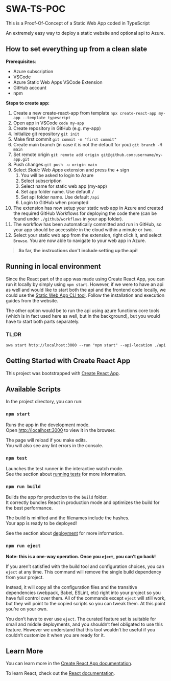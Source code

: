 # SWA-TS-POC

This is a Proof-Of-Concept of a Static Web App coded in TypeScript

An extremely easy way to deploy a static website and optional api to Azure.

## How to set everything up from a clean slate

**Prerequisites**:
- Azure subscription
- VSCode
- Azure Static Web Apps VSCode Extension
- GitHub account
- npm

**Steps to create app:**

1. Create a new create-react-app from template `npx create-react-app my-app --template typescript`
2. Open app in VSCode `code my-app`
3. Create repository in GitHub (e.g. my-app)
4. Initialize git repository `git init`
5. Make first commit `git commit -m "first commit"`
6. Create main branch (in case it is not the default for you) `git branch -M main`
7. Set remote origin `git remote add origin git@github.com:username/my-app.git`
8. Push changes `git push -u origin main`
9. Select _Static Web Apps_ extension and press the **+** sign
    1. You will be asked to login to Azure
    2. Select subscription
    3. Select name for static web app (my-app)
    4. Set app folder name. Use default `/`
    5. Set api folder name. Use default `/api`
    6. Login to GitHub when prompted
10. The extension has now setup your static web app in Azure and created the required GitHub Workflows for deploying the code there (can be found under `./github/workflows` in your app folder).
11. The workflow has been automatically committed and run in GitHub, so your app should be accessible in the cloud within a minute or two.
12. Select your static web app from the extension, right click it, and select `Browse`. You are now able to navigate to your web app in Azure.

>**So far, the instructions don't include setting up the api!**

## Running in local environment

Since the React part of the app was made using Create React App, you can run it locally by simply using `npm start`. However, if we were to have an api as well and would like to start both the api and the frontend code locally, we could use the [Static Web App CLI tool](https://github.com/Azure/static-web-apps-cli). Follow the installation and execution guides from the website.

The other option would be to run the api using azure functions core tools (which is in fact used here as well, but in the background), but you would have to start both parts separately.

### TL;DR

`swa start http://localhost:3000 --run "npm start" --api-location ./api`

## Getting Started with Create React App

This project was bootstrapped with [Create React App](https://github.com/facebook/create-react-app).

## Available Scripts

In the project directory, you can run:

### `npm start`

Runs the app in the development mode.\
Open [http://localhost:3000](http://localhost:3000) to view it in the browser.

The page will reload if you make edits.\
You will also see any lint errors in the console.

### `npm test`

Launches the test runner in the interactive watch mode.\
See the section about [running tests](https://facebook.github.io/create-react-app/docs/running-tests) for more information.

### `npm run build`

Builds the app for production to the `build` folder.\
It correctly bundles React in production mode and optimizes the build for the best performance.

The build is minified and the filenames include the hashes.\
Your app is ready to be deployed!

See the section about [deployment](https://facebook.github.io/create-react-app/docs/deployment) for more information.

### `npm run eject`

**Note: this is a one-way operation. Once you `eject`, you can’t go back!**

If you aren’t satisfied with the build tool and configuration choices, you can `eject` at any time. This command will remove the single build dependency from your project.

Instead, it will copy all the configuration files and the transitive dependencies (webpack, Babel, ESLint, etc) right into your project so you have full control over them. All of the commands except `eject` will still work, but they will point to the copied scripts so you can tweak them. At this point you’re on your own.

You don’t have to ever use `eject`. The curated feature set is suitable for small and middle deployments, and you shouldn’t feel obligated to use this feature. However we understand that this tool wouldn’t be useful if you couldn’t customize it when you are ready for it.

## Learn More

You can learn more in the [Create React App documentation](https://facebook.github.io/create-react-app/docs/getting-started).

To learn React, check out the [React documentation](https://reactjs.org/).

